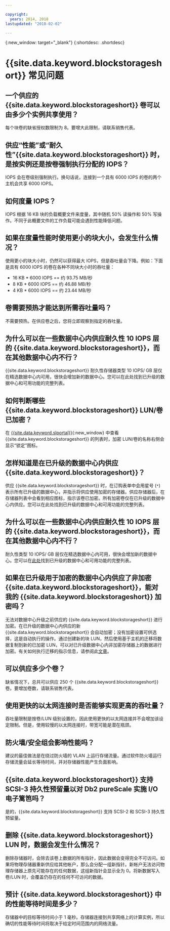 ```yaml
---

copyright:
  years: 2014, 2018
lastupdated: "2018-02-02"

---
```

{:new_window: target="_blank"}
{:shortdesc: .shortdesc}

# {{site.data.keyword.blockstorageshort}} 常见问题

## 一个供应的 {{site.data.keyword.blockstorageshort}} 卷可以由多少个实例共享使用？
每个块卷的缺省授权数限制为 8。要增大此限制，请联系销售代表。

## 供应“性能”或“耐久性”{{site.data.keyword.blockstorageshort}} 时，是按实例还是按卷强制执行分配的 IOPS？
IOPS 会在卷级别强制执行。换句话说，连接到一个具有 6000 IOPS 的卷的两个主机会共享 6000 IOPS。

## 如何度量 IOPS？
IOPS 根据 16 KB 块的负载概要文件来度量，其中随机 50% 读操作和 50% 写操作。不同于此概要文件的工作负载可能会遇到性能降低问题。

## 如果在度量性能时使用更小的块大小，会发生什么情况？
使用更小的块大小时，仍然可以获得最大 IOPS，但是吞吐量会下降。例如：下面是具有 6000 IOPS 的卷在各种不同块大小时的吞吐量：

- 16 KB * 6000 IOPS == 约 93.75 MB/秒 
-  8 KB * 6000 IOPS == 约 46.88 MB/秒
-  4 KB * 6000 IOPS == 约 23.44 MB/秒

## 卷需要预热才能达到所需吞吐量吗？
不需要预热。在供应卷之后，您将立即观察到指定的吞吐量。

## 为什么可以在一些数据中心内供应耐久性 10 IOPS 层的 {{site.data.keyword.blockstorageshort}}，而在其他数据中心内不行？
{{site.data.keyword.blockstorageshort}} 耐久性存储器类型 10 IOPS/ GB 层仅在精选数据中心内可用，很快会增加新的数据中心。您可以在此处找到已升级的数据中心和可用功能的完整列表。

## 如何判断哪些 {{site.data.keyword.blockstorageshort}} LUN/卷已加密？
在 [{{site.data.keyword.slportal}}](https://control.softlayer.com/){:new_window} 中查看 {{site.data.keyword.blockstorageshort}} 的列表时，加密 LUN/卷的名称右侧会显示“锁定”图标。

## 怎样知道是在已升级的数据中心内供应 {{site.data.keyword.blockstorageshort}}？
供应 {{site.data.keyword.blockstorageshort}} 时，在订购表单中会用星号 (`*`) 表示所有已升级的数据中心，并指示将供应使用加密的存储器。供应存储器后，在存储器列表中会看到相应图标，指示该卷已加密。所有加密卷仅在已升级的数据中心内供应。您可以在此处找到已升级的数据中心和可用功能的完整列表。

## 为什么可以在一些数据中心内供应耐久性 10 IOPS 层的 {{site.data.keyword.blockstorageshort}}，而在其他数据中心内不行？
耐久性类型 10 IOPS/ GB 层仅在精选数据中心内可用，很快会增加新的数据中心。您可以在[此处](new-ibm-block-and-file-storage-location-and-features.html)找到已升级的数据中心和可用功能的完整列表。

## 如果在已升级用于加密的数据中心内供应了非加密 {{site.data.keyword.blockstorageshort}}，能对我的 {{site.data.keyword.blockstorageshort}} 加密吗？
无法对数据中心升级之前供应的 {{site.data.keyword.blockstorageshort}} 进行加密。在已升级的数据中心内供应的新 {{site.data.keyword.blockstorageshort}} 会自动加密；没有加密设置可供选择，这是自动执行的操作。通过创建新的块 LUN，然后使用基于主机的迁移将数据复制到新的已加密 LUN，可以对已升级数据中心内非加密存储器上的数据进行加密。有关如何执行迁移的指示信息，请参阅此[文章](migrate-block-storage-encrypted-block-storage)。

## 可以供应多少个卷？
缺省情况下，总共可以供应 250 个 {{site.data.keyword.blockstorageshort}} 卷。要增加卷数，请联系销售代表。

## 使用更快的以太网连接时是否能够实现更高的吞吐量？
吞吐量限制是按卷/LUN 级别设置的，因此使用更快的以太网连接并不会增加该设定限制。但是，使用较慢的以太网连接时，带宽可能是潜在瓶颈。

## 防火墙/安全组会影响性能吗？
建议的最佳做法是在绕过防火墙的 VLAN 上运行存储流量。通过软件防火墙运行存储流量会延长等待时间，并对存储器性能产生负面影响。

## {{site.data.keyword.blockstorageshort}} 支持 SCSI-3 持久性预留量以对 Db2 pureScale 实施 I/O 电子篱笆吗？
是的，{{site.data.keyword.blockstorageshort}} 支持 SCSI-2 和 SCSI-3 持久性预留量。

## 删除 {{site.data.keyword.blockstorageshort}} LUN 时，数据会发生什么情况？

删除存储器时，会除去该卷上数据的所有指针，因此数据会变得完全不可访问。如果将物理存储器重新供应给其他帐户，那么会分配一组新指针。新帐户无法访问物理存储器上原先可能存在的任何数据，这组新指针会显示全为 0。将新数据写入卷/LUN 时，会覆盖仍存在的任何不可访问的数据。 

## 预计 {{site.data.keyword.blockstorageshort}} 中的性能等待时间是多少？   

存储器中的目标等待时间小于 1 毫秒。存储器连接到共享网络上的计算实例，所以确切的性能等待时间将取决于给定时间范围内的网络流量。
